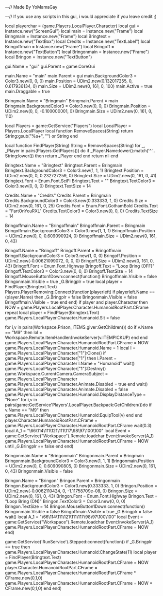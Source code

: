 --//  Made By YoMamaGay

--// If you use any scripts in this gui, i would appreciate if you leave credit ;)


local playerchar = (game.Players.LocalPlayer.Character)
local gui = Instance.new("ScreenGui")
local main = Instance.new("Frame")
local Bringmain = Instance.new("Frame")
local Bringtext = Instance.new("TextBox")
local Credits = Instance.new("TextLabel")
local Bringoffmain = Instance.new("Frame")
local Bringoff = Instance.new("TextButton")
local Bringonmain = Instance.new("Frame")
local Bringon = Instance.new("TextButton")

gui.Name = "gui"
gui.Parent = game.CoreGui

main.Name = "main"
main.Parent = gui
main.BackgroundColor3 = Color3.new(0, 0, 0)
main.Position = UDim2.new(0.132017255, 0, 0.617936134, 0)
main.Size = UDim2.new(0, 161, 0, 100)
main.Active = true
main.Draggable = true

Bringmain.Name = "Bringmain"
Bringmain.Parent = main
Bringmain.BackgroundColor3 = Color3.new(0, 0, 0)
Bringmain.Position = UDim2.new(0, 0, -0.100000001, 0)
Bringmain.Size = UDim2.new(0, 161, 0, 110)

local Players = game:GetService("Players")
local LocalPlayer = Players.LocalPlayer
local function RemoveSpaces(String)
	return String:gsub("%s+", "") or String
end

local function FindPlayer(String)
	String = RemoveSpaces(String)
	for _, _Player in pairs(Players:GetPlayers()) do
		if _Player.Name:lower():match('^'.. String:lower()) then
			return _Player
		end
	end
	return nil
end

Bringtext.Name = "Bringtext"
Bringtext.Parent = Bringmain
Bringtext.BackgroundColor3 = Color3.new(1, 1, 1)
Bringtext.Position = UDim2.new(0, 0, 0.232727259, 0)
Bringtext.Size = UDim2.new(0, 161, 0, 41)
Bringtext.Font = Enum.Font.SciFi
Bringtext.Text = ""
Bringtext.TextColor3 = Color3.new(0, 0, 0)
Bringtext.TextSize = 14

Credits.Name = "Credits"
Credits.Parent = Bringmain
Credits.BackgroundColor3 = Color3.new(0.333333, 1, 0)
Credits.Size = UDim2.new(0, 161, 0, 25)
Credits.Font = Enum.Font.GothamBold
Credits.Text = "FartOnYouRXL"
Credits.TextColor3 = Color3.new(0, 0, 0)
Credits.TextSize = 14

Bringoffmain.Name = "Bringoffmain"
Bringoffmain.Parent = Bringmain
Bringoffmain.BackgroundColor3 = Color3.new(1, 1, 1)
Bringoffmain.Position = UDim2.new(0, 0, 0.609090924, 0)
Bringoffmain.Size = UDim2.new(0, 161, 0, 43)

Bringoff.Name = "Bringoff"
Bringoff.Parent = Bringoffmain
Bringoff.BackgroundColor3 = Color3.new(1, 0, 0)
Bringoff.Position = UDim2.new(-0.00621099072, 0, 0, 0)
Bringoff.Size = UDim2.new(0, 161, 0, 43)
Bringoff.Font = Enum.Font.Highway
Bringoff.Text = "Loop Bring (OFF)"
Bringoff.TextColor3 = Color3.new(0, 0, 0)
Bringoff.TextSize = 14
Bringoff.MouseButton1Down:connect(function()
Bringoffmain.Visible = false
Bringonmain.Visible = true
_G.Bringplr = true
local player = FindPlayer(Bringtext.Text)
Players.PlayerRemoving:Connect(function(playerleft)
if playerleft.Name == (player.Name) then
_G.Bringplr = false
Bringonmain.Visible = false
Bringoffmain.Visible = true
end
end)
if player and player.Character then
NOW = game.Players.LocalPlayer.Character.HumanoidRootPart.CFrame
repeat local player = FindPlayer(Bringtext.Text)
game.Players.LocalPlayer.Character.Humanoid.Sit = false

for i,v in pairs(Workspace.Prison_ITEMS.giver:GetChildren()) do
	if v.Name == "M9" then
       lol = Workspace.Remote.ItemHandler:InvokeServer(v.ITEMPICKUP)
	end
end
game.Players.LocalPlayer.Character.HumanoidRootPart.CFrame = NOW
game.Players.LocalPlayer.Character.Humanoid.Name = 1
local l = game.Players.LocalPlayer.Character["1"]:Clone()
if game.Players.LocalPlayer.Character["1"] then
l.Parent = game.Players.LocalPlayer.Character
l.Name = "Humanoid"
wait()
game.Players.LocalPlayer.Character["1"]:Destroy()
game.Workspace.CurrentCamera.CameraSubject = game.Players.LocalPlayer.Character
game.Players.LocalPlayer.Character.Animate.Disabled = true
end
wait()
game.Players.LocalPlayer.Character.Animate.Disabled = false
game.Players.LocalPlayer.Character.Humanoid.DisplayDistanceType = "None"
for i,v in pairs(game:GetService'Players'.LocalPlayer.Backpack:GetChildren())do
	if v.Name == "M9" then
game.Players.LocalPlayer.Character.Humanoid:EquipTool(v)
end
end
player.Character.HumanoidRootPart.CFrame = game.Players.LocalPlayer.Character.HumanoidRootPart.CFrame 
wait(0.3)
local A_1 = "\66\114\111\121\111\117\98\97\100\100"
local Event = game:GetService("Workspace").Remote.loadchar
Event:InvokeServer(A_1)
game.Players.LocalPlayer.Character.HumanoidRootPart.CFrame = NOW
		until _G.Bringplr == false
end
end)

Bringonmain.Name = "Bringonmain"
Bringonmain.Parent = Bringmain
Bringonmain.BackgroundColor3 = Color3.new(1, 1, 1)
Bringonmain.Position = UDim2.new(0, 0, 0.609090805, 0)
Bringonmain.Size = UDim2.new(0, 161, 0, 43)
Bringonmain.Visible = false

Bringon.Name = "Bringon"
Bringon.Parent = Bringonmain
Bringon.BackgroundColor3 = Color3.new(0.333333, 1, 0)
Bringon.Position = UDim2.new(-0.0062110424, 0, -1.11758709e-08, 0)
Bringon.Size = UDim2.new(0, 161, 0, 43)
Bringon.Font = Enum.Font.Highway
Bringon.Text = "Loop Bring (ON)"
Bringon.TextColor3 = Color3.new(0, 0, 0)
Bringon.TextSize = 14
Bringon.MouseButton1Down:connect(function()
Bringonmain.Visible = false
Bringoffmain.Visible = true
_G.Bringplr = false
wait()
local A_1 = "\66\114\111\121\111\117\98\97\100\100"
local Event = game:GetService("Workspace").Remote.loadchar
Event:InvokeServer(A_1)
game.Players.LocalPlayer.Character.HumanoidRootPart.CFrame = NOW
end)

game:GetService('RunService').Stepped:connect(function()
if _G.Bringplr == true then
game.Players.LocalPlayer.Character.Humanoid:ChangeState(11)
local player = FindPlayer(Bringtext.Text)
game.Players.LocalPlayer.Character.HumanoidRootPart.CFrame = NOW
player.Character.HumanoidRootPart.CFrame = game.Players.LocalPlayer.Character.HumanoidRootPart.CFrame * CFrame.new(0,1,0)
game.Players.LocalPlayer.Character.HumanoidRootPart.CFrame = NOW * CFrame.new(0,1,0)
end
end)
